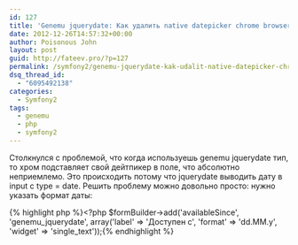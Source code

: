 ```yaml
---
id: 127
title: 'Genemu jquerydate: Как удалить native datepicker chrome browser`a'
date: 2012-12-26T14:57:32+00:00
author: Poisonous John
layout: post
guid: http://fateev.pro/?p=127
permalink: /symfony2/genemu-jquerydate-kak-udalit-native-datepicker-chrome-browser-a.html
dsq_thread_id:
  - "6095492138"
categories:
  - Symfony2
tags:
  - genemu
  - php
  - symfony2
---
```

Столкнулся с проблемой, что когда используешь genemu jquerydate тип, то хром подставляет свой дейтпикер в поле, что абсолютно неприемлемо. Это происходить потому что jquerydate выводить дату в input с type = date. Решить проблему можно довольно просто: нужно указать формат даты:

{% highlight php %}<?php
    $formBuilder->add('availableSince', 'genemu_jquerydate', array('label' => 'Доступен с', 'format' => 'dd.MM.y', 'widget' => 'single_text'));{% endhighlight %}